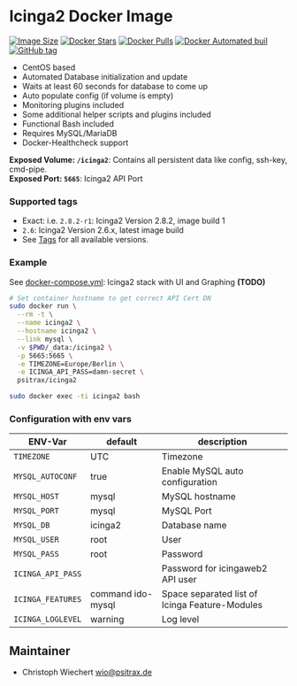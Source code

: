# Icinga2 Docker Image

[![Image Size](https://images.microbadger.com/badges/image/psitrax/icinga2.svg)](https://microbadger.com/images/psitrax/icinga2)
[![Docker Stars](https://img.shields.io/docker/stars/psitrax/icinga2.svg)](https://hub.docker.com/r/psitrax/icinga2/)
[![Docker Pulls](https://img.shields.io/docker/pulls/psitrax/icinga2.svg)](https://hub.docker.com/r/psitrax/icinga2/)
[![Docker Automated buil](https://img.shields.io/docker/automated/psitrax/icinga2.svg)](https://hub.docker.com/r/psitrax/icinga2/)
[![GitHub tag](https://img.shields.io/github/tag/psi-4ward/docker-icinga2.svg)]()

* CentOS based
* Automated Database initialization and update
* Waits at least 60 seconds for database to come up
* Auto populate config (if volume is empty)
* Monitoring plugins included
* Some additional helper scripts and plugins included
* Functional Bash included
* Requires MySQL/MariaDB
* Docker-Healthcheck support

**Exposed Volume: `/icinga2`**: Contains all persistent data like config, ssh-key, cmd-pipe.  
**Exposed Port: `5665`**: Icinga2 API Port

### Supported tags

* Exact: i.e. `2.8.2-r1`: Icinga2 Version 2.8.2, image build 1
* `2.6`: Icinga2 Version 2.6.x, latest image build
* See [Tags](https://hub.docker.com/r/psitrax/icinga2/tags/) for all available versions.

### Example

See [docker-compose.yml](): Icinga2 stack with UI and Graphing **(TODO)**  

```bash
# Set container hostname to get correct API Cert DN
sudo docker run \
  --rm -t \
  --name icinga2 \
  --hostname icinga2 \
  --link mysql \
  -v $PWD/_data:/icinga2 \
  -p 5665:5665 \
  -e TIMEZONE=Europe/Berlin \
  -e ICINGA_API_PASS=damn-secret \
  psitrax/icinga2
```

```bash
sudo docker exec -ti icinga2 bash
```

### Configuration with env vars

| ENV-Var            | default           | description                                    |
|--------------------|-------------------|------------------------------------------------|
| `TIMEZONE`         | UTC               | Timezone                                       |
| `MYSQL_AUTOCONF`   | true              | Enable MySQL auto configuration                |
| `MYSQL_HOST`       | mysql             | MySQL hostname                                 |
| `MYSQL_PORT`       | mysql             | MySQL Port                                     |
| `MYSQL_DB`         | icinga2           | Database name                                  |
| `MYSQL_USER`       | root              | User                                           |
| `MYSQL_PASS`       | root              | Password                                       |
| `ICINGA_API_PASS`  |                   | Password for icingaweb2 API user               |
| `ICINGA_FEATURES`  | command ido-mysql | Space separated list of Icinga Feature-Modules |
| `ICINGA_LOGLEVEL`  | warning           | Log level                                      |


## Maintainer
* Christoph Wiechert <wio@psitrax.de>
